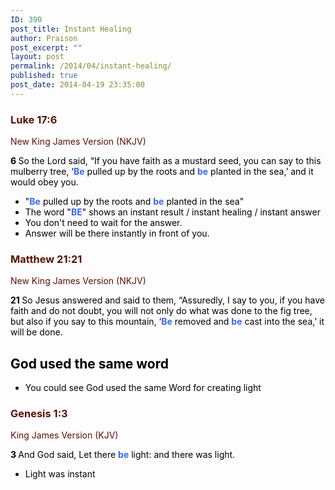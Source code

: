 ```yaml
---
ID: 390
post_title: Instant Healing
author: Praison
post_excerpt: ""
layout: post
permalink: /2014/04/instant-healing/
published: true
post_date: 2014-04-19 23:35:00
---
```

<div class="heading passage-class-0" style="color: #5c1101;">
<h3>Luke 17:6</h3>
<p class="txt-sm">New King James Version (NKJV)</p>

</div>
<div class="passage version-NKJV result-text-style-normal text-html " style="color: #000000;">

<span id="en-NKJV-25658" class="text Luke-17-6"><span class="versenum" style="font-weight: bold;">6 </span>So the Lord said, <span class="woj">“If you have faith as a mustard seed, you can say to this mulberry tree, ‘<span style="color: rgb(51, 102, 255);"><strong>Be</strong></span> pulled up by the roots and <span style="color: rgb(51, 102, 255);"><strong>be</strong></span> planted in the sea,’ and it would obey you.</span></span>
<ul>
	<li>"<span style="color: rgb(51, 102, 255);"><strong>Be</strong></span> pulled up by the roots and <span style="color: rgb(51, 102, 255);"><strong>be</strong></span> planted in the sea"</li>
	<li>The word "<span style="color: rgb(51, 102, 255);"><strong>BE</strong></span>" shows an instant result / instant healing / instant answer</li>
	<li>You don't need to wait for the answer.</li>
	<li>Answer will be there instantly in front of you.</li>
</ul>
<div class="heading passage-class-0" style="color: #5c1101;">
<h3>Matthew 21:21</h3>
<p class="txt-sm">New King James Version (NKJV)</p>

</div>
<div class="passage version-NKJV result-text-style-normal text-html ">

<span id="en-NKJV-23848" class="text Matt-21-21"><span class="versenum" style="font-weight: bold;">21 </span>So Jesus answered and said to them, <span class="woj">“Assuredly, I say to you, if you have faith and do not doubt, you will not only do what was done to the fig tree, but also if you say to this mountain, ‘<span style="color: #3366ff;"><strong>Be</strong></span> removed and <span style="color: #3366ff;"><strong>be</strong></span> cast into the sea,’ it will be done.</span></span>

</div>
<h2>God used the same word</h2>
<ul>
	<li>You could see God used the same Word for creating light</li>
</ul>
<div class="heading passage-class-0" style="color: #5c1101;">
<h3>Genesis 1:3</h3>
<p class="txt-sm">King James Version (KJV)</p>

</div>
<div class="passage version-KJV result-text-style-normal text-html ">

<span id="en-KJV-3" class="text Gen-1-3"><span class="versenum" style="font-weight: bold;">3 </span>And God said, Let there <span style="color: #3366ff;"><strong>be</strong></span> light: and there was light.</span>
<ul>
	<li>Light was instant</li>
</ul>
</div>
&nbsp;

</div>